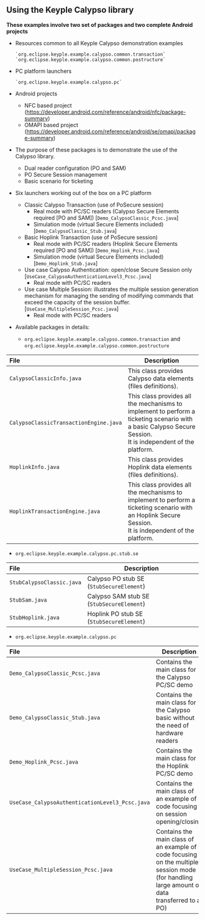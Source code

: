 **Using the Keyple Calypso library**
---

**These examples involve two set of packages and two complete Android projects**

- Resources common to all Keyple Calypso demonstration examples

      `org.eclipse.keyple.example.calypso.common.transaction`
      `org.eclipse.keyple.example.calypso.common.postructure`
- PC platform launchers

      `org.eclipse.keyple.example.calypso.pc`
- Android projects

  - NFC based project (https://developer.android.com/reference/android/nfc/package-summary)
  - OMAPI based project (https://developer.android.com/reference/android/se/omapi/package-summary)       
* The purpose of these packages is to demonstrate the use of the Calypso library.

  * Dual reader configuration (PO and SAM)
  * PO Secure Session management
  * Basic scenario for ticketing

* Six launchers working out of the box on a PC platform

  * Classic Calypso Transaction (use of PoSecure session) 
    * Real mode with PC/SC readers (Calypso Secure Elements required [PO and SAM]) [`Demo_CalypsoClassic_Pcsc.java`]
    * Simulation mode (virtual Secure Elements included) [`Demo_CalypsoClassic_Stub.java`]
  * Basic Hoplink Transaction (use of PoSecure session) 
    * Real mode with PC/SC readers (Hoplink Secure Elements required [PO and SAM]) [`Demo_Hoplink_Pcsc.java`]
    * Simulation mode (virtual Secure Elements included) [`Demo_Hoplink_Stub.java`]
  * Use case Calypso Authentication: open/close Secure Session only [`UseCase_CalypsoAuthenticationLevel3_Pcsc.java`]
    * Real mode with PC/SC readers
  * Use case Multiple Session: illustrates the multiple session generation mechanism for managing the sending of modifying commands that exceed the capacity of the session buffer.  [`UseCase_MultipleSession_Pcsc.java`]
    * Real mode with PC/SC readers

* Available packages in details:

  - `org.eclipse.keyple.example.calypso.common.transaction` and `org.eclipse.keyple.example.calypso.common.postructure`

|File|Description|
|:---|---|
|`CalypsoClassicInfo.java`|This class provides Calypso data elements (files definitions).|
|`CalypsoClassicTransactionEngine.java`|This class provides all the mechanisms to implement to perform a ticketing scenario with a basic Calypso Secure Session.<br>It is independent of the platform.|
|`HoplinkInfo.java`|This class provides Hoplink data elements (files definitions).|
|`HoplinkTransactionEngine.java`|This class provides all the mechanisms to implement to perform a ticketing scenario with an Hoplink Secure Session.<br>It is independent of the platform.|

  - `org.eclipse.keyple.example.calypso.pc.stub.se`

|File|Description|
|:---|---|
|`StubCalypsoClassic.java`|Calypso PO stub SE (`StubSecureElement`)|
|`StubSam.java`|Calypso SAM stub SE (`StubSecureElement`)|
|`StubHoplink.java`|Hoplink PO stub SE (`StubSecureElement`)|

  - `org.eclipse.keyple.example.calypso.pc`

|File|Description|
|:---|---|
|`Demo_CalypsoClassic_Pcsc.java`|Contains the main class for the Calypso PC/SC demo|
|`Demo_CalypsoClassic_Stub.java`|Contains the main class for the Calypso basic without the need of hardware readers|
|`Demo_Hoplink_Pcsc.java`|Contains the main class for the Hoplink PC/SC demo|
|`UseCase_CalypsoAuthenticationLevel3_Pcsc.java`|Contains the main class of an example of code focusing on session opening/closing|
|`UseCase_MultipleSession_Pcsc.java`|Contains the main class of an example of code focusing on the multiple session mode (for handling large amount of data transferred to a PO)|

